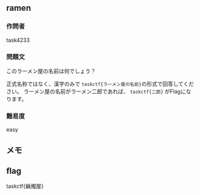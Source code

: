 ## ramen

### 作問者
task4233

### 問題文
このラーメン屋の名前は何でしょう？

正式名称ではなく、漢字のみで `taskctf{ラーメン屋の名前}`の形式で回答してください。
ラーメン屋の名前がラーメン二郎であれば、 `taskctf{二郎}` がFlagになります。

### 難易度
easy

## メモ

## flag
taskctf{蝋燭屋}